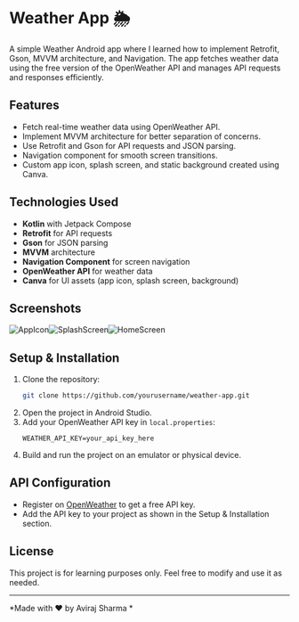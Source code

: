 # Weather App 🌦️

A simple Weather Android app where I learned how to implement Retrofit, Gson, MVVM architecture, and Navigation. The app fetches weather data using the free version of the OpenWeather API and manages API requests and responses efficiently.

## Features
- Fetch real-time weather data using OpenWeather API.
- Implement MVVM architecture for better separation of concerns.
- Use Retrofit and Gson for API requests and JSON parsing.
- Navigation component for smooth screen transitions.
- Custom app icon, splash screen, and static background created using Canva.

## Technologies Used
- **Kotlin** with Jetpack Compose
- **Retrofit** for API requests
- **Gson** for JSON parsing
- **MVVM** architecture
- **Navigation Component** for screen navigation
- **OpenWeather API** for weather data
- **Canva** for UI assets (app icon, splash screen, background)

## Screenshots
![AppIcon](https://github.com/aviirajsharma/weather-app/blob/main/app/src/main/res/drawable/appicon.jpg?raw=true)![SplashScreen](https://github.com/aviirajsharma/weather-app/blob/main/app/src/main/res/drawable/splashscreen.jpg?raw=true)![HomeScreen](https://github.com/aviirajsharma/weather-app/blob/main/app/src/main/res/drawable/homescreen.jpg?raw=true)

## Setup & Installation
1. Clone the repository:
   ```sh
   git clone https://github.com/yourusername/weather-app.git
   ```
2. Open the project in Android Studio.
3. Add your OpenWeather API key in `local.properties`:
   ```properties
   WEATHER_API_KEY=your_api_key_here
   ```
4. Build and run the project on an emulator or physical device.

## API Configuration
- Register on [OpenWeather](https://openweathermap.org/) to get a free API key.
- Add the API key to your project as shown in the Setup & Installation section.

## License
This project is for learning purposes only. Feel free to modify and use it as needed.

---
*Made with ❤️ by Aviraj Sharma *

